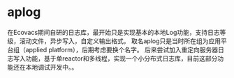 # aplog
在Ecovacs期间自研的日志库，最开始只是实现基本的本地Log功能，支持日志等级，滚动文件，异步写入，自定义输出格式。 
取名aplog只是当时所在组为应用平台组（applied platform），后期考虑要换个名字。
后来尝试加入重定向服务器日志写入功能，基于单reactor和多线程，实现一个小分布式日志库，目前这部分功能还在本地调试开发中。。
